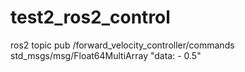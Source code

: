 # test2_ros2_control

ros2 topic pub /forward_velocity_controller/commands std_msgs/msg/Float64MultiArray "data:
        - 0.5"
